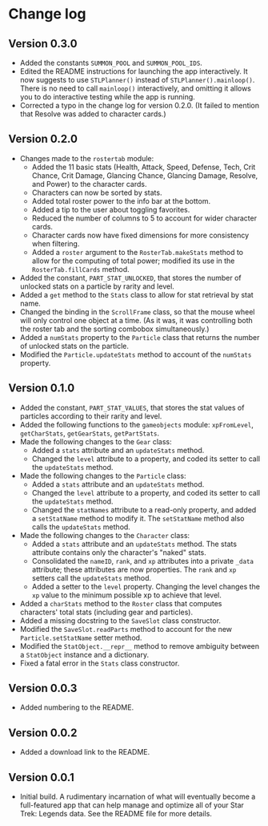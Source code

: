 # Change log

## Version 0.3.0

* Added the constants `SUMMON_POOL` and `SUMMON_POOL_IDS`.
* Edited the README instructions for launching the app interactively. It now suggests to use `STLPlanner()` instead of `STLPlanner().mainloop()`. There is no need to call `mainloop()` interactively, and omitting it allows you to do interactive testing while the app is running.
* Corrected a typo in the change log for version 0.2.0. (It failed to mention that Resolve was added to character cards.)

## Version 0.2.0

* Changes made to the `rostertab` module:
    - Added the 11 basic stats (Health, Attack, Speed, Defense, Tech, Crit Chance, Crit Damage, Glancing Chance, Glancing Damage, Resolve, and Power) to the character cards.
    - Characters can now be sorted by stats.
    - Added total roster power to the info bar at the bottom.
    - Added a tip to the user about toggling favorites.
    - Reduced the number of columns to 5 to account for wider character cards.
    - Character cards now have fixed dimensions for more consistency when filtering.
    - Added a `roster` argument to the `RosterTab.makeStats` method to allow for the computing of total power; modified its use in the `RosterTab.fillCards` method.
* Added the constant, `PART_STAT_UNLOCKED`, that stores the number of unlocked stats on a particle by rarity and level.
* Added a `get` method to the `Stats` class to allow for stat retrieval by stat name.
* Changed the binding in the `ScrollFrame` class, so that the mouse wheel will only control one object at a time. (As it was, it was controlling both the roster tab and the sorting combobox simultaneously.)
* Added a `numStats` property to the `Particle` class that returns the number of unlocked stats on the particle.
* Modified the `Particle.updateStats` method to account of the `numStats` property.

## Version 0.1.0

* Added the constant, `PART_STAT_VALUES`, that stores the stat values of particles according to their rarity and level.
* Added the following functions to the `gameobjects` module: `xpFromLevel`, `getCharStats`, `getGearStats`, `getPartStats`.
* Made the following changes to the `Gear` class:
    - Added a `stats` attribute and an `updateStats` method.
    - Changed the `level` attribute to a property, and coded its setter to call the `updateStats` method.
* Made the following changes to the `Particle` class:
    - Added a `stats` attribute and an `updateStats` method.
    - Changed the `level` attribute to a property, and coded its setter to call the `updateStats` method.
    - Changed the `statNames` attribute to a read-only property, and added a `setStatName` method to modify it. The `setStatName` method also calls the `updateStats` method.
* Made the following changes to the `Character` class:
    - Added a `stats` attribute and an `updateStats` method. The stats attribute contains only the character's "naked" stats.
    - Consolidated the `nameID`, `rank`, and `xp` attributes into a private `_data` attribute; these attributes are now properties. The `rank` and `xp` setters call the `updateStats` method.
    - Added a setter to the `level` property. Changing the level changes the `xp` value to the minimum possible xp to achieve that level.
* Added a `charStats` method to the `Roster` class that computes characters' total stats (including gear and particles).
* Added a missing docstring to the `SaveSlot` class constructor.
* Modified the `SaveSlot.readParts` method to account for the new `Particle.setStatName` setter method.
* Modified the `StatObject.__repr__` method to remove ambiguity between a `StatObject` instance and a dictionary.
* Fixed a fatal error in the `Stats` class constructor.

## Version 0.0.3

* Added numbering to the README.

## Version 0.0.2

* Added a download link to the README.

## Version 0.0.1

* Initial build. A rudimentary incarnation of what will eventually become a full-featured app that can help manage and optimize all of your Star Trek: Legends data. See the README file for more details.